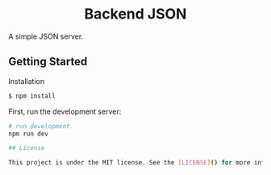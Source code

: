 <p align="center">
    <h1 align="center">Backend JSON</h1>
  </a>
</p>
A simple JSON server.

## Getting Started

Installation

```bash
$ npm install
```

First, run the development server:

```bash
# run development
npm run dev

## License

This project is under the MIT license. See the [LICENSE]() for more information.
